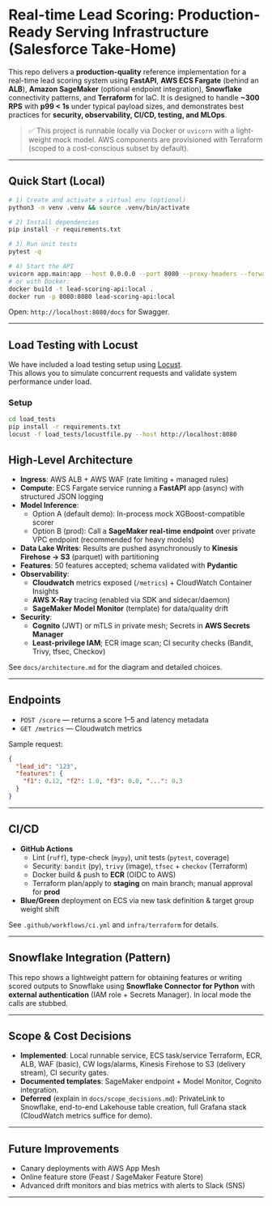 
# Real-time Lead Scoring: Production-Ready Serving Infrastructure (Salesforce Take‑Home)

This repo delivers a **production-quality** reference implementation for a real-time lead scoring system using **FastAPI**, **AWS ECS Fargate** (behind an **ALB**), **Amazon SageMaker** (optional endpoint integration), **Snowflake** connectivity patterns, and **Terraform** for IaC. It is designed to handle **~300 RPS** with **p99 < 1s** under typical payload sizes, and demonstrates best practices for **security, observability, CI/CD, testing, and MLOps**.

> ✅ This project is runnable locally via Docker or `uvicorn` with a light-weight mock model. AWS components are provisioned with Terraform (scoped to a cost-conscious subset by default).

---

## Quick Start (Local)

```bash
# 1) Create and activate a virtual env (optional)
python3 -m venv .venv && source .venv/bin/activate

# 2) Install dependencies
pip install -r requirements.txt

# 3) Run unit tests
pytest -q

# 4) Start the API
uvicorn app.main:app --host 0.0.0.0 --port 8080 --proxy-headers --forwarded-allow-ips='*'
# or with Docker:
docker build -t lead-scoring-api:local .
docker run -p 8080:8080 lead-scoring-api:local
```

Open: `http://localhost:8080/docs` for Swagger.



---
## Load Testing with Locust

We have included a load testing setup using [Locust](https://locust.io/).  
This allows you to simulate concurrent requests and validate system performance under load.

### Setup
```bash
cd load_tests
pip install -r requirements.txt
locust -f load_tests/locustfile.py --host http://localhost:8080

```


## High-Level Architecture

- **Ingress**: AWS ALB + AWS WAF (rate limiting + managed rules)
- **Compute**: ECS Fargate service running a **FastAPI** app (async) with structured JSON logging
- **Model Inference**: 
  - Option A (default demo): In-process mock XGBoost-compatible scorer
  - Option B (prod): Call a **SageMaker real-time endpoint** over private VPC endpoint (recommended for heavy models)
- **Data Lake Writes**: Results are pushed asynchronously to **Kinesis Firehose -> S3** (parquet) with partitioning
- **Features**: 50 features accepted; schema validated with **Pydantic**
- **Observability**: 
  - **Cloudwatch** metrics exposed (`/metrics`) + CloudWatch Container Insights
  - **AWS X-Ray** tracing (enabled via SDK and sidecar/daemon)
  - **SageMaker Model Monitor** (template) for data/quality drift
- **Security**:
  - **Cognito** (JWT) or mTLS in private mesh; Secrets in **AWS Secrets Manager**
  - **Least-privilege IAM**; ECR image scan; CI security checks (Bandit, Trivy, tfsec, Checkov)

See `docs/architecture.md` for the diagram and detailed choices.

---

## Endpoints

- `POST /score` — returns a score 1–5 and latency metadata
- `GET /metrics` — Cloudwatch metrics

Sample request:
```json
{
  "lead_id": "123",
  "features": {
    "f1": 0.12, "f2": 1.0, "f3": 0.0, "...": 0.3
  }
}
```

---

## CI/CD

- **GitHub Actions**
  - Lint (`ruff`), type-check (`mypy`), unit tests (`pytest`, coverage)
  - Security: `bandit` (py), `trivy` (image), `tfsec` + `checkov` (Terraform)
  - Docker build & push to **ECR** (OIDC to AWS)
  - Terraform plan/apply to **staging** on main branch; manual approval for **prod**
- **Blue/Green** deployment on ECS via new task definition & target group weight shift

See `.github/workflows/ci.yml` and `infra/terraform` for details.

---

## Snowflake Integration (Pattern)

This repo shows a lightweight pattern for obtaining features or writing scored outputs to Snowflake using **Snowflake Connector for Python** with **external authentication** (IAM role + Secrets Manager). In local mode the calls are stubbed.

---

## Scope & Cost Decisions

- **Implemented**: Local runnable service, ECS task/service Terraform, ECR, ALB, WAF (basic), CW logs/alarms, Kinesis Firehose to S3 (delivery stream), CI security gates.
- **Documented templates**: SageMaker endpoint + Model Monitor, Cognito integration.
- **Deferred** (explain in `docs/scope_decisions.md`): PrivateLink to Snowflake, end-to-end Lakehouse table creation, full Grafana stack (CloudWatch metrics suffice for demo).

---

## Future Improvements

- Canary deployments with AWS App Mesh
- Online feature store (Feast / SageMaker Feature Store)
- Advanced drift monitors and bias metrics with alerts to Slack (SNS)

---

